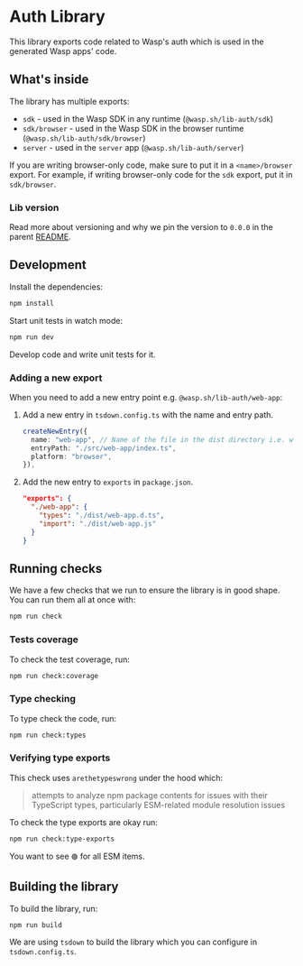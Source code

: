 # Auth Library

This library exports code related to Wasp's auth which is used in the generated Wasp apps' code.

## What's inside

The library has multiple exports:

- `sdk` - used in the Wasp SDK in any runtime (`@wasp.sh/lib-auth/sdk`)
- `sdk/browser` - used in the Wasp SDK in the browser runtime (`@wasp.sh/lib-auth/sdk/browser`)
- `server` - used in the `server` app (`@wasp.sh/lib-auth/server`)

If you are writing browser-only code, make sure to put it in a `<name>/browser` export.
For example, if writing browser-only code for the `sdk` export, put it in `sdk/browser`.

### Lib version

Read more about versioning and why we pin the version to `0.0.0` in the parent [README](../README.md#lib-version).

## Development

Install the dependencies:

```bash
npm install
```

Start unit tests in watch mode:

```bash
npm run dev
```

Develop code and write unit tests for it.

### Adding a new export

When you need to add a new entry point e.g. `@wasp.sh/lib-auth/web-app`:

1. Add a new entry in `tsdown.config.ts` with the name and entry path.

   ```ts
   createNewEntry({
     name: "web-app", // Name of the file in the dist directory i.e. web-app.js
     entryPath: "./src/web-app/index.ts",
     platform: "browser",
   }),
   ```

2. Add the new entry to `exports` in `package.json`.

   ```json
   "exports": {
     "./web-app": {
       "types": "./dist/web-app.d.ts",
       "import": "./dist/web-app.js"
     }
   }
   ```

## Running checks

We have a few checks that we run to ensure the library is in good shape. You can run them all at once with:

```bash
npm run check
```

### Tests coverage

To check the test coverage, run:

```bash
npm run check:coverage
```

### Type checking

To type check the code, run:

```bash
npm run check:types
```

### Verifying type exports

This check uses `arethetypeswrong` under the hood which:

> attempts to analyze npm package contents for issues with their TypeScript types,
> particularly ESM-related module resolution issues

To check the type exports are okay run:

```bash
npm run check:type-exports
```

You want to see `🟢` for all ESM items.

## Building the library

To build the library, run:

```bash
npm run build
```

We are using `tsdown` to build the library which you can configure in `tsdown.config.ts`.
